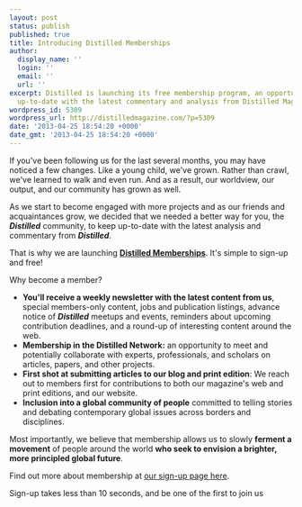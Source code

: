 ```yaml
---
layout: post
status: publish
published: true
title: Introducing Distilled Memberships
author:
  display_name: ''
  login: ''
  email: ''
  url: ''
excerpt: Distilled is launching its free membership program, an opportunity to stay
  up-to-date with the latest commentary and analysis from Distilled Magazine.
wordpress_id: 5309
wordpress_url: http://distilledmagazine.com/?p=5309
date: '2013-04-25 18:54:20 +0000'
date_gmt: '2013-04-25 18:54:20 +0000'
---
```

<p>If you've been following us for the last several months, you may have noticed a few changes. Like a young child, we've grown. Rather than crawl, we've learned to walk and even run. And as a result, our worldview, our output, and our community has grown as well.</p>
<p>As we start to become engaged with more projects and as our friends and acquaintances grow, we decided that we needed a better way for you, the <strong><em>Distilled</em></strong> community, to keep up-to-date with the latest analysis and commentary from <em><strong>Distilled</strong></em>.</p>
<p>That is why we are launching <a href="http://distilledmagazine.com/join-us/"><strong>Distilled Memberships</strong></a>. It's simple to sign-up and free!</p>
<p>Why become a member?</p>
<ul>
<li><span style="line-height: 13px;"><strong>You'll receive a weekly newsletter with the latest content from us</strong>, special members-only content, jobs and publication listings, advance notice of <strong><em>Distilled</em></strong> meetups and events, reminders about upcoming contribution deadlines, and a round-up of interesting content around the web.</span></li>
<li><strong>Membership in the Distilled Network:</strong> an opportunity to meet and potentially collaborate with experts, professionals, and scholars on articles, papers, and other projects.</li>
<li><strong>First shot at submitting articles to our blog and print edition</strong>: We reach out to members first for contributions to both our magazine's web and print editions, and our website.</li>
<li><strong>Inclusion into a global community of people</strong> committed to telling stories and debating contemporary global issues across borders and disciplines.</li>
</ul>
<p>Most importantly, we believe that membership allows us to slowly <strong>ferment a movement</strong> of people around the world <strong>who seek to envision a brighter, more principled global future</strong>.</p>
<p>Find out more about membership at <a href="http://distilledmagazine.com/join-us/">our sign-up page here</a>.</p>
<p>Sign-up takes less than 10 seconds, and be one of the first to join us</p>

